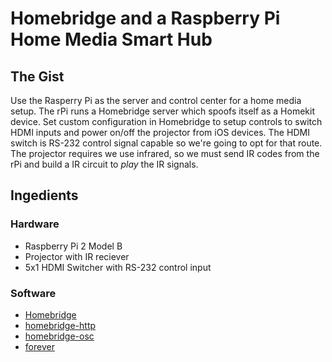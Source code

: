 # Homebridge and a Raspberry Pi Home Media Smart Hub
## The Gist
Use the Rasperry Pi as the server and control center for a home media setup. The rPi runs a Homebridge server which spoofs itself as a Homekit device. Set custom configuration in Homebridge to setup controls to switch HDMI inputs and power on/off the projector from iOS devices.
The HDMI switch is RS-232 control signal capable so we're going to opt for that route. The projector requires we use infrared, so we must send IR codes from the rPi and build a IR circuit to _play_ the IR signals.


## Ingedients
### Hardware
* Raspberry Pi 2 Model B
* Projector with IR reciever
* 5x1 HDMI Switcher with RS-232 control input

### Software
* [Homebridge](https://github.com/nfarina/homebridge)
* [homebridge-http](https://github.com/rudders/homebridge-http)
* [homebridge-osc](https://github.com/brookstalley/homebridge-osc)
* [forever](https://github.com/foreverjs/forever)
